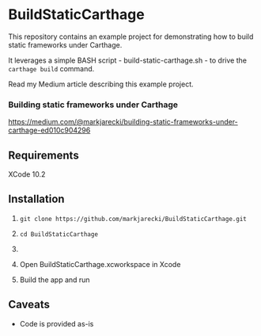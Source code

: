 # BuildStaticCarthage
This repository contains an example project for demonstrating how to build static frameworks under Carthage.

It leverages a simple BASH script - build-static-carthage.sh - to drive the `carthage build` command.

Read my Medium article  describing this example project. 

### Building static frameworks under Carthage
https://medium.com/@markjarecki/building-static-frameworks-under-carthage-ed010c904296

## Requirements

XCode 10.2

## Installation

1. `git clone https://github.com/markjarecki/BuildStaticCarthage.git`
2. `cd BuildStaticCarthage`
3. ` ` 



3. Open BuildStaticCarthage.xcworkspace in Xcode
4. Build the app and run

## Caveats

- Code is provided as-is

